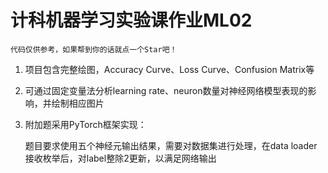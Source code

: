 # 计科机器学习实验课作业ML02

`代码仅供参考，如果帮到你的话就点一个Star吧！`

1. 项目包含完整绘图，Accuracy Curve、Loss Curve、Confusion Matrix等

2. 可通过固定变量法分析learning rate、neuron数量对神经网络模型表现的影响，并绘制相应图片

3. 附加题采用PyTorch框架实现：

   题目要求使用五个神经元输出结果，需要对数据集进行处理，在data loader接收枚举后，对label整除2更新，以满足网络输出
